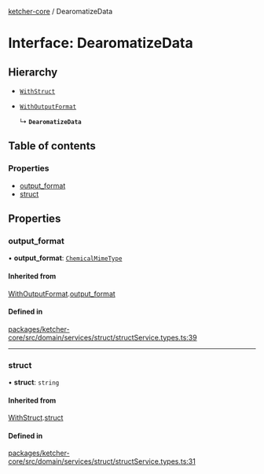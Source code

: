 [ketcher-core](../README.md) / DearomatizeData

# Interface: DearomatizeData

## Hierarchy

- [`WithStruct`](WithStruct.md)

- [`WithOutputFormat`](WithOutputFormat.md)

  ↳ **`DearomatizeData`**

## Table of contents

### Properties

- [output\_format](DearomatizeData.md#output_format)
- [struct](DearomatizeData.md#struct)

## Properties

### output\_format

• **output\_format**: [`ChemicalMimeType`](../enums/ChemicalMimeType.md)

#### Inherited from

[WithOutputFormat](WithOutputFormat.md).[output_format](WithOutputFormat.md#output_format)

#### Defined in

[packages/ketcher-core/src/domain/services/struct/structService.types.ts:39](https://github.com/epam/ketcher/blob/bf065756/packages/ketcher-core/src/domain/services/struct/structService.types.ts#L39)

___

### struct

• **struct**: `string`

#### Inherited from

[WithStruct](WithStruct.md).[struct](WithStruct.md#struct)

#### Defined in

[packages/ketcher-core/src/domain/services/struct/structService.types.ts:31](https://github.com/epam/ketcher/blob/bf065756/packages/ketcher-core/src/domain/services/struct/structService.types.ts#L31)
